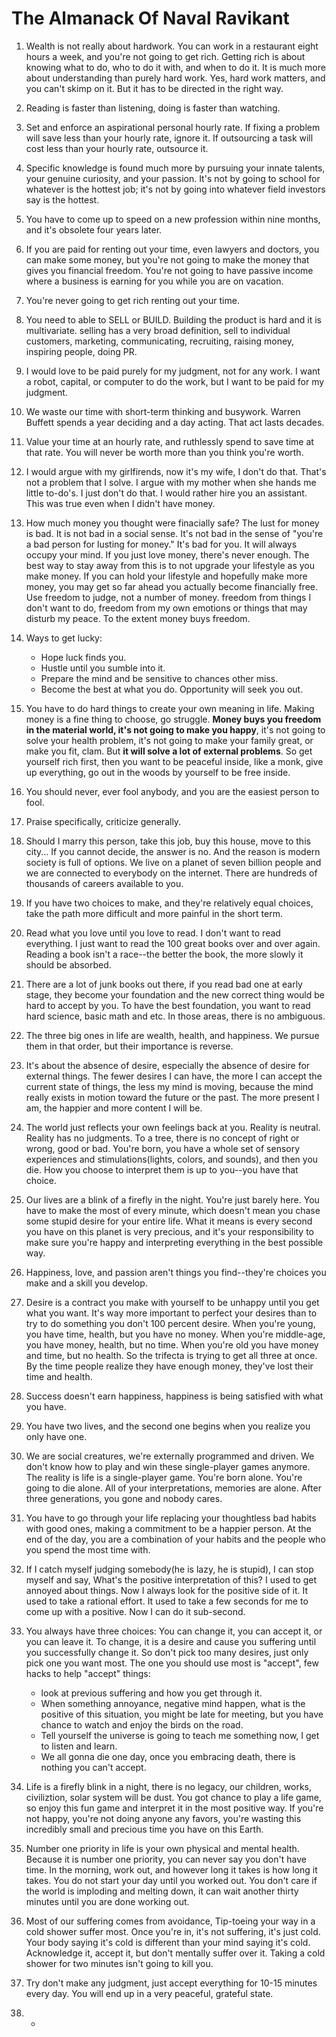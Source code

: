 # The Almanack Of Naval Ravikant

1. Wealth is not really about hardwork. You can work in a restaurant eight hours a week, and you're not going to get rich. Getting rich is about knowing what to do, who to do it with, and when to do it. It is much more about understanding than purely hard work. Yes, hard work matters, and you can't skimp on it. But it has to be directed in the right way. 
2. Reading is faster than listening, doing is faster than watching.
3. Set and enforce an aspirational personal hourly rate. If fixing a problem will save less than your hourly rate, ignore it. If outsourcing a task will cost less than your hourly rate, outsource it. 
4. Specific knowledge is found much more by pursuing your innate talents, your genuine curiosity, and your passion. It's not by going to school for whatever is the hottest job; it's not by going into whatever field investors say is the hottest.
5. You have to come up to speed on a new profession within nine months, and it's obsolete four years later. 
6. If you are paid for renting out your time, even lawyers and doctors, you can make some money, but you're not going to make the money that gives you financial freedom. You're not going to have passive income where a business is earning for you while you are on vacation.
7. You're never going to get rich renting out your time.
8. You need to able to SELL or BUILD. Building the product is hard and it is multivariate. selling has a very broad definition, sell to individual customers, marketing, communicating, recruiting, raising money, inspiring people, doing PR. 
9. I would love to be paid purely for my judgment, not for any work. I want a robot, capital, or computer to do the work, but I want to be paid for my judgment. 
10. We waste our time with short-term thinking and busywork. Warren Buffett spends a year deciding and a day acting. That act lasts decades. 
11. Value your time at an hourly rate, and ruthlessly spend to save time at that rate. You will never be worth more than you think you're worth. 
12. I would argue with my girlfirends, now it's my wife, I don't do that. That's not a problem that I solve. I argue with my mother when she hands me little to-do's. I just don't do that. I would rather hire you an assistant. This was true even when I didn't have money.
13. How much money you thought were finacially safe? The lust for money is bad. It is not bad in a social sense. It's not bad in the sense of "you're a bad person for lusting for money." It's bad for you. It will always occupy your mind. If you just love money, there's never enough. The best way to stay away from this is to not upgrade your lifestyle as you make money. If you can hold your lifestyle and hopefully make more money, you may get so far ahead you actually become financially free. Use freedom to judge, not a number of money. freedom from things I don't want to do, freedom from my own emotions or things that may disturb my peace. To the extent money buys freedom.
14. Ways to get lucky:
    - Hope luck finds you.
    - Hustle until you sumble into it.
    - Prepare the mind and be sensitive to chances other miss.
    - Become the best at what you do. Opportunity will seek you out.
15. You have to do hard things to create your own meaning in life. Making money is a fine thing to choose, go struggle. **Money buys you freedom in the material world, it's not going to make you happy**, it's not going to solve your health problem, it's not going to make your family great, or make you fit, clam. But **it will solve a lot of external problems**. So get yourself rich first, then you want to be peaceful inside, like a monk, give up everything, go out in the woods by yourself to be free inside. 
16. You should never, ever fool anybody, and you are the easiest person to fool.
17. Praise specifically, criticize generally.
18. Should I marry this person, take this job, buy this house, move to this city... If you cannot decide, the answer is no. And the reason is modern society is full of options. We live on a planet of seven billion people and we are connected to everybody on the internet. There are hundreds of thousands of careers available to you. 
19. If you have two choices to make, and they're relatively equal choices, take the path more difficult and more painful in the short term.
20. Read what you love until you love to read. I don't want to read everything. I just want to read the 100 great books over and over again. Reading a book isn't a race--the better the book, the more slowly it should be absorbed. 
21. There are a lot of junk books out there, if you read bad one at early stage, they become your foundation and the new correct thing would be hard to accept by you. To have the best foundation, you want to read hard science, basic math and etc. In those areas, there is no ambiguous.
22. The three big ones in life are wealth, health, and happiness. We pursue them in that order, but their importance is reverse. 
23. It's about the absence of desire, especially the absence of desire for external things. The fewer desires I can have, the more I can accept the current state of things, the less my mind is moving, because the mind really exists in motion toward the future or the past. The more present I am, the happier and more content I will be. 
24. The world just reflects your own feelings back at you. Reality is neutral. Reality has no judgments. To a tree, there is no concept of right or wrong, good or bad. You're born, you have a whole set of sensory experiences and stimulations(lights, colors, and sounds), and then you die. How you choose to interpret them is up to you--you have that choice. 
25. Our lives are a blink of a firefly in the night. You're just barely here. You have to make the most of every minute, which doesn't mean you chase some stupid desire for your entire life. What it means is every second you have on this planet is very precious, and it's your responsibility to make sure you're happy and interpreting everything in the best possible way. 
26. Happiness, love, and passion aren't things you find--they're choices you make and a skill you develop. 
27. Desire is a contract you make with yourself to be unhappy until you get what you want. It's way more important to perfect your desires than to try to do something you don't 100 percent desire. When you're young, you have time, health, but you have no money. When you're middle-age, you have money, health, but no time. When you're old you have money and time, but no health. So the trifecta is trying to get all three at once. By the time people realize they have enough money, they've lost their time and health. 
28. Success doesn't earn happiness, happiness is being satisfied with what you have. 
29. You have two lives, and the second one begins when you realize you only have one. 
30. We are social creatures, we're externally programmed and driven. We don't know how to play and win these single-player games anymore. The reality is life is a single-player game. You're born alone. You're going to die alone. All of your interpretations, memories are alone. After three generations, you gone and nobody cares. 
31. You have to go through your life replacing your thoughtless bad habits with good ones, making a commitment to be a happier person. At the end of the day, you are a combination of your habits and the people who you spend the most time with. 
32. If I catch myself judging somebody(he is lazy, he is stupid), I can stop myself and say, What's the positive interpretation of this? I used to get annoyed about things. Now I always look for the positive side of it. It used to take a rational effort. It used to take a few seconds for me to come up with a positive. Now I can do it sub-second. 
33. You always have three choices: You can change it, you can accept it, or you can leave it. To change, it is a desire and cause you suffering until you successfully change it. So don't pick too many desires, just only pick one you want most. The one you should use most is "accept", few hacks to help "accept" things:
     - look at previous suffering and how you get through it.
     - When something annoyance, negative mind happen, what is the positive of this situation, you might be late for meeting, but you have chance to watch and enjoy the birds on the road.
     - Tell yourself the universe is going to teach me something now, I get to listen and learn. 
     - We all gonna die one day, once you embracing death, there is nothing you can't accept. 

34. Life is a firefly blink in a night, there is no legacy, our children, works, civiliztion, solar system will be dust. You got chance to play a life game, so enjoy this fun game and interpret it in the most positive way. If you're not happy, you're not doing anyone any favors, you're wasting this incredibly small and precious time you have on this Earth. 
35. Number one priority in life is your own physical and mental health. Because it is number one priority, you can never say you don't have time. In the morning, work out, and however long it takes is how long it takes. You do not start your day until you worked out. You don't care if the world is imploding and melting down, it can wait another thirty minutes until you are done working out. 
36. Most of our suffering comes from avoidance, Tip-toeing your way in a cold shower suffer most. Once you're in, it's not suffering, it's just cold. Your body saying it's cold is different than your mind saying it's cold. Acknowledge it, accept it, but don't mentally suffer over it. Taking a cold shower for two minutes isn't going to kill you. 
37. Try don't make any judgment, just accept everything for 10-15 minutes every day. You will end up in a very peaceful, grateful state.
38. 
     - 

